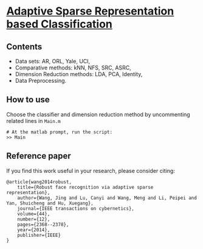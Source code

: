 
# [Adaptive Sparse Representation based Classification](http://ieeexplore.ieee.org/abstract/document/6758377/)


## Contents

* Data sets: AR, ORL, Yale, UCI,
* Comparative methods: kNN, NFS, SRC, ASRC,
* Dimension Reduction methods: LDA, PCA, Identity,
* Data Preprocessing.

## How to use

Choose the classifier and dimension reduction method by uncommenting  related lines in `Main.m`

```Shell
# At the matlab prompt, run the script:
>> Main
```

## Reference paper

If you find this work useful in your research, please consider citing:

```
@article{wang2014robust,
    title={Robust face recognition via adaptive sparse representation},
    author={Wang, Jing and Lu, Canyi and Wang, Meng and Li, Peipei and Yan, Shuicheng and Hu, Xuegang},
    journal={IEEE transactions on cybernetics},
    volume={44},
    number={12},
    pages={2368--2378},
    year={2014},
    publisher={IEEE}
}
```

